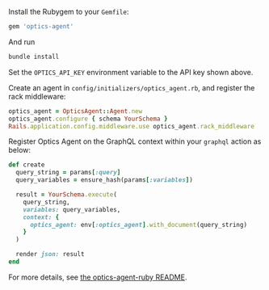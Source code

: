 Install the Rubygem to your `Gemfile`:

```ruby
gem 'optics-agent'
```

And run 

```bash
bundle install
```

Set the `OPTICS_API_KEY` environment variable to the API key shown above.

Create an agent in `config/initializers/optics_agent.rb`, and register the rack middleware:

```ruby
optics_agent = OpticsAgent::Agent.new
optics_agent.configure { schema YourSchema }
Rails.application.config.middleware.use optics_agent.rack_middleware
```

Register Optics Agent on the GraphQL context within your `graphql` action as below:

```ruby
def create
  query_string = params[:query]
  query_variables = ensure_hash(params[:variables])

  result = YourSchema.execute(
    query_string,
    variables: query_variables,
    context: {
      optics_agent: env[:optics_agent].with_document(query_string)
    }
  )

  render json: result
end
```

For more details, see [the optics-agent-ruby README](https://github.com/apollostack/optics-agent-ruby/blob/master/README.md#rails-setup).
